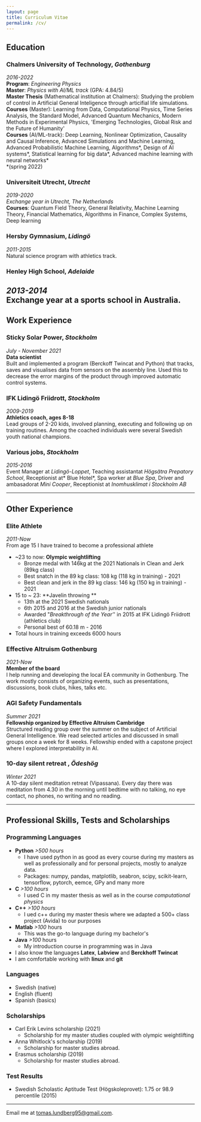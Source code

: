 ```yaml
---
layout: page
title: Curriculum Vitae
permalink: /cv/
---
```

## Education
### Chalmers University of Technology, *Gothenburg*
*2016-2022*\
**Program**: *Engineering Physics*\
**Master**: *Physics with AI/ML track* (GPA: 4.84/5)\
**Master Thesis** (Mathematical institution at Chalmers):  Studying the problem of control in Artificial General Inteligence through articifial life simulations.\
**Courses** (Master): Learning from Data, Computational Physics, Time Series Analysis, the Standard Model, Advanced Quantum Mechanics, Modern Methods in Experimental Physics, 'Emerging Technologies, Global Risk and the Future of Humanity'\
**Courses** (AI/ML-track): Deep Learning, Nonlinear Optimization, Causality and Causal Inference, Advanced Simulations and Machine Learning, Advanced Probabilistic Machine Learning, Algorithms\*, Design of AI systems\*, Statistical learning for big data\*, Advanced machine learning with neural networks\* \
\*(spring 2022)

### Universiteit Utrecht, *Utrecht*
*2019-2020*\
*Exchange year in Utrecht, The Netherlands*\
**Courses**: Quantum Field Theory, General Relativity, Machine Learning Theory, Financial Mathematics, Algorithms in Finance, Complex Systems, Deep learning

### Hersby Gymnasium, *Lidingö*
*2011-2015*\
Natural science program with athletics track.

### Henley High School, *Adelaide*
*2013-2014*\
Exchange year at a sports school in Australia.
---

## Work Experience
### Sticky Solar Power, *Stockholm*
*July - November 2021*\
**Data scientist**\
Built and implemented a program (Berckoff Twincat and Python) that tracks, saves and visualises data from sensors on the assembly line. Used this to decrease the error margins of the product through improved automatic control systems.

### IFK Lidingö Friidrott, *Stockholm*
*2009-2019*\
**Athletics coach, ages 8-18**\
Lead groups of 2-20 kids, involved planning, executing and following up on training routines. Among the coached individuals were several Swedish youth national champions.

### Various jobs, *Stockholm*
*2015-2016*\
Event Manager at *Lidingö-Loppet*, Teaching assistantat *Högsätra Prepatory School*, Receptionist at* Blue Hotel*, Spa worker at *Blue Spa*, Driver and ambasadorat *Mini Cooper*, Receptionist at *Inomhusklimat i Stockholm AB*

---

## Other Experience
### Elite Athlete
*2011-Now*\
From age 15 I have trained to become a professional athlete  
- ~23 to now: **Olympic weightlifting**  
	- Bronze medal with 146kg at the 2021 Nationals in Clean and Jerk (89kg class)
	- Best snatch in the 89 kg class: 108 kg (118 kg in training) - 2021
	- Best clean and jerk in the 89 kg class: 146 kg (150 kg in training) - 2021
- 15 to ~ 23: **Javelin throwing  **
	- 13th at the 2021 Swedish nationals
	- 6th 2015 and 2016 at the Swedish junior nationals
	- Awarded "*Breakthrough of the Year'*' in 2015 at IFK Lidingö Friidrott (athletics club)
	- Personal best of 60.18 m - 2016
- Total hours in training exceeds 6000 hours

### Effective Altruism Gothenburg
*2021-Now*\
**Member of the board**\
I help running and developing the local EA community in Gothenburg. The work mostly consists of organizing events, such as presentations, discussions, book clubs, hikes, talks etc.

### AGI Safety Fundamentals
*Summer 2021*\
**Fellowship organized by Effective Altruism Cambridge**\
Structured reading group over the summer on the subject of Artificial General Intelligence. We read selected articles and discussed in small groups once a week for 8 weeks. Fellowship ended with a capstone project where I explored interpretability in AI.

### 10-day silent retreat , *Ödeshög*
*Winter 2021*\
A 10-day silent meditation retreat (Vipassana). Every day there was meditation from 4.30 in the morning until bedtime with no talking, no eye contact, no phones, no writing and no reading. 

---
## Professional Skills, Tests and Scholarships
### Programming Languages
- **Python** *>500 hours*
	- I have used python in as good as every course during my masters as well as professionally and for personal projects, mostly to analyze data.
	- Packages: numpy, pandas, matplotlib, seabron, scipy, scikit-learn, tensorflow, pytorch, eemce, GPy and many more
- **C** *>100 hours*
	- I used C in my master thesis as well as in the course *computational physics*
- **C++** *>100 hours*
	- I ued c++ during my master thesis where we adapted a 500+ class project (Avida) to our purposes
- **Matlab** *>100* hours
	- This was the go-to language during my bachelor's 
- **Java** *>100* hours
	- My introduction course in programming was in Java
- I also know the languages **Latex**, **Labview** and **Berckhoff Twincat** 
- I am comfortable working with **linux** and **git**

### Languages
- Swedish (native)
- English (fluent)
- Spanish (basics)

### Scholarships
- Carl Erik Levins scholarship (2021)
	- Scholarship for my master studies coupled with olympic weightlifting
- Anna Whitlock's scholarship (2019)
	- Scholarship for master studies abroad.
- Erasmus scholarship (2019)
	- Scholarship for master studies abroad.

### Test Results
- Swedish Scholastic Aptitude Test (Högskoleprovet): 1.75 or 98.9 percentile (2015)





---

Email me at [tomas.lundberg95@gmail.com](mailto:tomas.lundberg95@gmail.com).